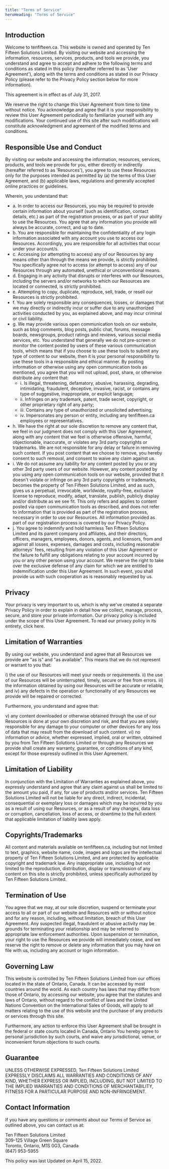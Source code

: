 ```yaml
---
title: "Terms of Service"
heroHeading: "Terms of Service"
---
```


## Introduction ##

Welcome to tenfifteen.ca. This website is owned and operated by Ten Fifteen Solutions Limited. By visiting our website and accessing the information, resources, services, products, and tools we provide, you understand and agree to accept and adhere to the following terms and conditions as stated in this policy (hereafter referred to as 'User Agreement'), along with the terms and conditions as stated in our Privacy Policy (please refer to the Privacy Policy section below for more information).

This agreement is in effect as of July 31, 2017.

We reserve the right to change this User Agreement from time to time without notice. You acknowledge and agree that it is your responsibility to review this User Agreement periodically to familiarize yourself with any modifications. Your continued use of this site after such modifications will constitute acknowledgment and agreement of the modified terms and conditions.

## Responsible Use and Conduct ##

By visiting our website and accessing the information, resources, services, products, and tools we provide for you, either directly or indirectly (hereafter referred to as 'Resources'), you agree to use these Resources only for the purposes intended as permitted by (a) the terms of this User Agreement, and (b) applicable laws, regulations and generally accepted online practices or guidelines.

Wherein, you understand that:

- a. In order to access our Resources, you may be required to provide certain information about yourself (such as identification, contact details, etc.) as part of the registration process, or as part of your ability to use the Resources. You agree that any information you provide will always be accurate, correct, and up to date.
- b. You are responsible for maintaining the confidentiality of any login information associated with any account you use to access our Resources. Accordingly, you are responsible for all activities that occur under your account/s.
- c. Accessing (or attempting to access) any of our Resources by any means other than through the means we provide, is strictly prohibited. You specifically agree not to access (or attempt to access) any of our Resources through any automated, unethical or unconventional means.
- d. Engaging in any activity that disrupts or interferes with our Resources, including the servers and/or networks to which our Resources are located or connected, is strictly prohibited.
- e. Attempting to copy, duplicate, reproduce, sell, trade, or resell our Resources is strictly prohibited.
- f. You are solely responsible any consequences, losses, or damages that we may directly or indirectly incur or suffer due to any unauthorized activities conducted by you, as explained above, and may incur criminal or civil liability.
- g. We may provide various open communication tools on our website, such as blog comments, blog posts, public chat, forums, message boards, newsgroups, product ratings and reviews, various social media services, etc. You understand that generally we do not pre-screen or monitor the content posted by users of these various communication tools, which means that if you choose to use these tools to submit any type of content to our website, then it is your personal responsibility to use these tools in a responsible and ethical manner. By posting information or otherwise using any open communication tools as mentioned, you agree that you will not upload, post, share, or otherwise distribute any content that:
    - i. Is illegal, threatening, defamatory, abusive, harassing, degrading, intimidating, fraudulent, deceptive, invasive, racist, or contains any type of suggestive, inappropriate, or explicit language;
    - ii. Infringes on any trademark, patent, trade secret, copyright, or other proprietary right of any party;
    - iii. Contains any type of unauthorized or unsolicited advertising;
    - iv. Impersonates any person or entity, including any tenfifteen.ca employees or representatives.
- h. We have the right at our sole discretion to remove any content that, we feel in our judgment does not comply with this User Agreement, along with any content that we feel is otherwise offensive, harmful, objectionable, inaccurate, or violates any 3rd party copyrights or trademarks. We are not responsible for any delay or failure in removing such content. If you post content that we choose to remove, you hereby consent to such removal, and consent to waive any claim against us.
- i. We do not assume any liability for any content posted by you or any other 3rd party users of our website. However, any content posted by you using any open communication tools on our website, provided that it doesn't violate or infringe on any 3rd party copyrights or trademarks, becomes the property of Ten Fifteen Solutions Limited, and as such, gives us a perpetual, irrevocable, worldwide, royalty-free, exclusive license to reproduce, modify, adapt, translate, publish, publicly display and/or distribute as we see fit. This only refers and applies to content posted via open communication tools as described, and does not refer to information that is provided as part of the registration process, necessary in order to use our Resources. All information provided as part of our registration process is covered by our Privacy Policy.
- j. You agree to indemnify and hold harmless Ten Fifteen Solutions Limited and its parent company and affiliates, and their directors, officers, managers, employees, donors, agents, and licensors, from and against all losses, expenses, damages and costs, including reasonable attorneys' fees, resulting from any violation of this User Agreement or the failure to fulfill any obligations relating to your account incurred by you or any other person using your account. We reserve the right to take over the exclusive defense of any claim for which we are entitled to indemnification under this User Agreement. In such event, you shall provide us with such cooperation as is reasonably requested by us.

## Privacy ##

Your privacy is very important to us, which is why we've created a separate Privacy Policy in order to explain in detail how we collect, manage, process, secure, and store your private information. Our privacy policy is included under the scope of this User Agreement. To read our privacy policy in its entirety, click here.

## Limitation of Warranties ##

By using our website, you understand and agree that all Resources we provide are "as is" and "as available". This means that we do not represent or warrant to you that:

i) the use of our Resources will meet your needs or requirements.
ii) the use of our Resources will be uninterrupted, timely, secure or free from errors.
iii) the information obtained by using our Resources will be accurate or reliable, and
iv) any defects in the operation or functionality of any Resources we provide will be repaired or corrected.

Furthermore, you understand and agree that:

v) any content downloaded or otherwise obtained through the use of our Resources is done at your own discretion and risk, and that you are solely responsible for any damage to your computer or other devices for any loss of data that may result from the download of such content.
vi) no information or advice, whether expressed, implied, oral or written, obtained by you from Ten Fifteen Solutions Limited or through any Resources we provide shall create any warranty, guarantee, or conditions of any kind, except for those expressly outlined in this User Agreement.

## Limitation of Liability ##

In conjunction with the Limitation of Warranties as explained above, you expressly understand and agree that any claim against us shall be limited to the amount you paid, if any, for use of products and/or services. Ten Fifteen Solutions Limited will not be liable for any direct, indirect, incidental, consequential or exemplary loss or damages which may be incurred by you as a result of using our Resources, or as a result of any changes, data loss or corruption, cancellation, loss of access, or downtime to the full extent that applicable limitation of liability laws apply.

## Copyrights/Trademarks ##

All content and materials available on tenfifteen.ca, including but not limited to text, graphics, website name, code, images and logos are the intellectual property of Ten Fifteen Solutions Limited, and are protected by applicable copyright and trademark law. Any inappropriate use, including but not limited to the reproduction, distribution, display or transmission of any content on this site is strictly prohibited, unless specifically authorized by Ten Fifteen Solutions Limited.

## Termination of Use ##

You agree that we may, at our sole discretion, suspend or terminate your access to all or part of our website and Resources with or without notice and for any reason, including, without limitation, breach of this User Agreement. Any suspected illegal, fraudulent or abusive activity may be grounds for terminating your relationship and may be referred to appropriate law enforcement authorities. Upon suspension or termination, your right to use the Resources we provide will immediately cease, and we reserve the right to remove or delete any information that you may have on file with us, including any account or login information.

## Governing Law ##

This website is controlled by Ten Fifteen Solutions Limited from our offices located in the state of Ontario, Canada. It can be accessed by most countries around the world. As each country has laws that may differ from those of Ontario, by accessing our website, you agree that the statutes and laws of Ontario, without regard to the conflict of laws and the United Nations Convention on the International Sales of Goods, will apply to all matters relating to the use of this website and the purchase of any products or services through this site.

Furthermore, any action to enforce this User Agreement shall be brought in the federal or state courts located in Canada, Ontario You hereby agree to personal jurisdiction by such courts, and waive any jurisdictional, venue, or inconvenient forum objections to such courts.

## Guarantee ##

UNLESS OTHERWISE EXPRESSED, Ten Fifteen Solutions Limited EXPRESSLY DISCLAIMS ALL WARRANTIES AND CONDITIONS OF ANY KIND, WHETHER EXPRESS OR IMPLIED, INCLUDING, BUT NOT LIMITED TO THE IMPLIED WARRANTIES AND CONDITIONS OF MERCHANTABILITY, FITNESS FOR A PARTICULAR PURPOSE AND NON-INFRINGEMENT.

## Contact Information ##

If you have any questions or comments about our Terms of Service as outlined above, you can contact us at:

Ten Fifteen Solutions Limited  
309-125 Village Green Square  
Toronto, Ontario, M1S 0G3, Canada  
(647) 953-5955

This policy was last Updated on April 15, 2022.
